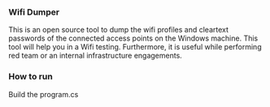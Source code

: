 ### Wifi Dumper
This is an open source tool to dump the wifi profiles and cleartext passwords of the connected access points on the Windows machine. This tool will help you in a Wifi testing. Furthermore, it is useful while performing red team or an internal infrastructure engagements.

### How to run
Build the program.cs

